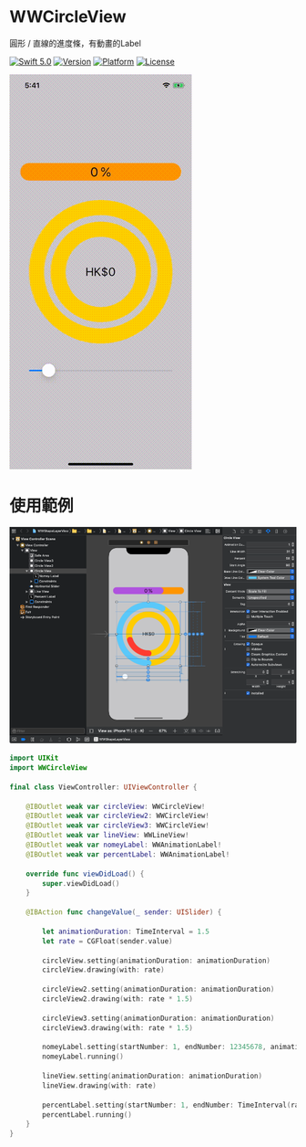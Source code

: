 # WWCircleView
圓形 / 直線的進度條，有動畫的Label

[![Swift 5.0](https://img.shields.io/badge/Swift-5.0-orange.svg?style=flat)](https://developer.apple.com/swift/) [![Version](https://img.shields.io/cocoapods/v/WWCircleView.svg?style=flat)](http://cocoapods.org/pods/WWCircleView) [![Platform](https://img.shields.io/cocoapods/p/WWCircleView.svg?style=flat)](http://cocoapods.org/pods/WWCircleView) [![License](https://img.shields.io/cocoapods/l/WWCircleView.svg?style=flat)](http://cocoapods.org/pods/WWCircleView)

![WWCircleView - 圓形的進度條](https://raw.githubusercontent.com/William-Weng/WWCircleView/master/WWCircleView.gif)

# 使用範例
![IBOutlet](https://raw.githubusercontent.com/William-Weng/WWCircleView/master/IBOutlet.png)

```swift
import UIKit
import WWCircleView

final class ViewController: UIViewController {

    @IBOutlet weak var circleView: WWCircleView!
    @IBOutlet weak var circleView2: WWCircleView!
    @IBOutlet weak var circleView3: WWCircleView!
    @IBOutlet weak var lineView: WWLineView!
    @IBOutlet weak var nomeyLabel: WWAnimationLabel!
    @IBOutlet weak var percentLabel: WWAnimationLabel!
    
    override func viewDidLoad() {
        super.viewDidLoad()
    }

    @IBAction func changeValue(_ sender: UISlider) {
    
        let animationDuration: TimeInterval = 1.5
        let rate = CGFloat(sender.value)
        
        circleView.setting(animationDuration: animationDuration)
        circleView.drawing(with: rate)
        
        circleView2.setting(animationDuration: animationDuration)
        circleView2.drawing(with: rate * 1.5)

        circleView3.setting(animationDuration: animationDuration)
        circleView3.drawing(with: rate * 1.5)
        
        nomeyLabel.setting(startNumber: 1, endNumber: 12345678, animationDuration: animationDuration, numberType: .money(currencyCode: "HKD"))
        nomeyLabel.running()
        
        lineView.setting(animationDuration: animationDuration)
        lineView.drawing(with: rate)
        
        percentLabel.setting(startNumber: 1, endNumber: TimeInterval(rate), animationDuration: animationDuration, numberType: .percent)
        percentLabel.running()
    }
}
```